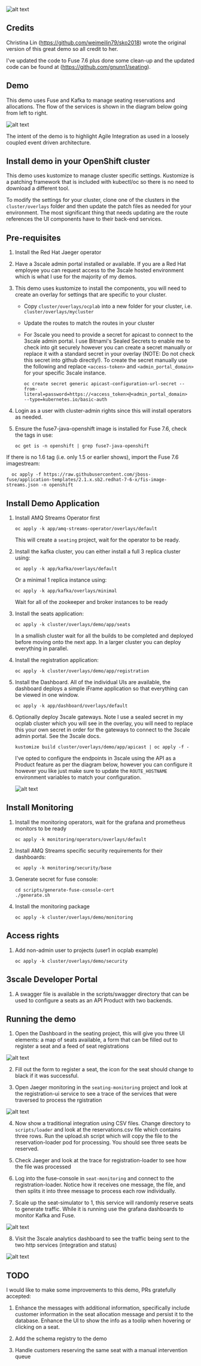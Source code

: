 ![alt text](https://raw.githubusercontent.com/gnunn1/seating-manifests/master/docs/seating.png)

## Credits

Christina Lin (https://github.com/weimeilin79/sko2018) wrote the original version of this great demo so all credit to her.

I've updated the code to Fuse 7.6 plus done some clean-up and the updated code can be found at (https://github.com/gnunn1/seating).

## Demo

This demo uses Fuse and Kafka to manage seating reservations and allocations. The flow of the services is shown in the diagram below going from left to right.

![alt text](https://raw.githubusercontent.com/gnunn1/seating-manifests/master/docs/Fuse-Streams-3Scale-Demo-Small.png)

The intent of the demo is to highlight Agile Integration as used in a loosely coupled event driven architecture.

## Install demo in your OpenShift cluster

This demo uses kustomize to manage cluster specific settings. Kustomize is a patching framework that is included with kubectl/oc so there is no need to download a different tool.

To modify the settings for your cluster, clone one of the clusters in the ```cluster/overlays``` folder and then update the patch files as needed for your environment. The most significant thing that needs updating are the route references the UI components have to their back-end services.

## Pre-requisites

1. Install the Red Hat Jaeger operator

2. Have a 3scale admin portal installed or available. If you are a Red Hat employee you can request access to the 3scale hosted environment which is what I use for the majority of my demos.

3. This demo uses kustomize to install the components, you will need to create an overlay for settings that are specific to your cluster.

    * Copy ```cluster/overlays/ocplab``` into a new folder for your cluster, i.e. ```cluster/overlays/mycluster```

    * Update the routes to match the routes in your cluster

    * For 3scale you need to provide a secret for apicast to connect to the 3scale admin portal. I use Bitnami's Sealed Secrets to enable me to check into git securely however you can create a secret manually or replace it with a standard secret in your overlay (NOTE: Do not check this secret into github directly!). To create the secret manually use the following and replace ```<access-token>``` and ```<admin_portal_domain>``` for your specific 3scale instance.

        ```oc create secret generic apicast-configuration-url-secret --from-literal=password=https://<access_token>@<admin_portal_domain>  --type=kubernetes.io/basic-auth```

4. Login as a user with cluster-admin rights since this will install operators as needed.

5. Ensure the fuse7-java-openshift image is installed for Fuse 7.6, check the tags in use:

    ```oc get is -n openshift | grep fuse7-java-openshift```

If there is no 1.6 tag (i.e. only 1.5 or earlier shows), import the Fuse 7.6 imagestream:

      oc apply -f https://raw.githubusercontent.com/jboss-fuse/application-templates/2.1.x.sb2.redhat-7-6-x/fis-image-streams.json -n openshift

## Install Demo Application

1. Install AMQ Streams Operator first

    ```oc apply -k app/amq-streams-operator/overlays/default```

   This will create a ```seating``` project, wait for the operator to be ready.

2. Install the kafka cluster, you can either install a full 3 replica cluster using:

    ```oc apply -k app/kafka/overlays/default```

    Or a minimal 1 replica instance using:

    ```oc apply -k app/kafka/overlays/minimal```

    Wait for all of the zookeeper and broker instances to be ready

3. Install the seats application:

    ```oc apply -k cluster/overlays/demo/app/seats```

    In a smallish cluster wait for all the builds to be completed and deployed before moving onto the next app. In a larger cluster
    you can deploy everything in parallel.

4. Install the registration application:

    ```oc apply -k cluster/overlays/demo/app/registration```

5. Install the Dashboard. All of the individual UIs are available, the dashboard deploys a simple iFrame application so that everything can be viewed in one window.

    ```oc apply -k app/dashboard/overlays/default```

6. Optionally deploy 3scale gateways. Note I use a sealed secret in my ocplab cluster which you will see in the overlay, you will need to replace this your own secret in order for the gateways to connect to the 3scale admin portal. See the 3scale docs.

    ```kustomize build cluster/overlays/demo/app/apicast | oc apply -f -```

    I've opted to configure the endpoints in 3scale using the API as a Product feature as per the diagram below, however you can configure it however you like just make sure to update the ```ROUTE_HOSTNAME``` environment variables to match your configuration.

    ![alt text](https://raw.githubusercontent.com/gnunn1/seating-manifests/master/docs/3scale-config.png)

## Install Monitoring

1. Install the monitoring operators, wait for the grafana and prometheus monitors to be ready

    ```oc apply -k monitoring/operators/overlays/default```

2. Install AMQ Streams specific security requirements for their dashboards:

    ```oc apply -k monitoring/security/base```

3. Generate secret for fuse console:

    ```
    cd scripts/generate-fuse-console-cert
    ./generate.sh
    ```

4. Install the monitoring package

    ```oc apply -k cluster/overlays/demo/monitoring```

## Access rights

1. Add non-admin user to projects (user1 in ocplab example)

    ```oc apply -k cluster/overlays/demo/security```

## 3scale Developer Portal

1. A swagger file is available in the scripts/swagger directory that can be used to configure a seats as an API Product with two backends.

## Running the demo

1. Open the Dashboard in the seating project, this will give you three UI elements: a map of seats available, a form that can be filled out to register a seat and a feed of seat registrations

![alt text](https://raw.githubusercontent.com/gnunn1/seating-manifests/master/docs/dashboard.png)

2. Fill out the form to register a seat, the icon for the seat should change to black if it was successful.

3. Open Jaeger monitoring in the ```seating-monitoring``` project and look at the registration-ui service to see a trace of the services that were traversed to process the rgistration

![alt text](https://raw.githubusercontent.com/gnunn1/seating-manifests/master/docs/jaeger.png)

4. Now show a traditional integration using CSV files. Change directory to ```scripts/loader``` and look at the reservations.csv file which contains three rows. Run the upload.sh script which will copy the file to the reservation-loader pod for processing. You should see three seats be reserved.

5. Check Jaeger and look at the trace for registration-loader to see how the file was processed

6. Log into the fuse-console in ```seat-monitoring``` and connect to the registration-loader. Notice how it receives one message, the file, and then splits it into three message to process each row individually.

7. Scale up the seat-simulator to 1, this service will randomly reserve seats to generate traffic. While it is running use the grafana dashboards to monitor Kafka and Fuse.

![alt text](https://raw.githubusercontent.com/gnunn1/seating-manifests/master/docs/fuse-dashboard.png)

8. Visit the 3scale analytics dashboard to see the traffic being sent to the two http services (integration and status)

![alt text](https://raw.githubusercontent.com/gnunn1/seating-manifests/master/docs/3scale-traffic.png)

## TODO

I would like to make some improvements to this demo, PRs gratefully accepted:

1. Enhance the messages with additional information, specifically include customer information in the seat allocation message and persist it to the database. Enhance the UI to show the info as a toolip when hovering or clicking on a seat.

2. Add the schema registry to the demo

3. Handle customers reserving the same seat with a manual intervention queue
